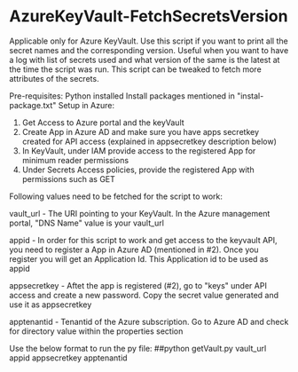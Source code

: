 # AzureKeyVault-FetchSecretsVersion
Applicable only for Azure KeyVault. Use this script if you want to print all the secret names and the corresponding version. Useful when you want to have a log with list of secrets used and what version of the same is the latest at the time the script was run. This script can be tweaked to fetch more attributes of the secrets.

Pre-requisites:
Python installed
Install packages mentioned in "instal-package.txt"
Setup in Azure:
  1. Get Access to Azure portal and the keyVault
  2. Create App in Azure AD and make sure you have apps secretkey created for API access (explained in appsecretkey description below)
  3. In KeyVault, under IAM provide access to the registered App for minimum reader permissions
  4. Under Secrets Access policies, provide the registered App with permissions such as GET

Following values need to be fetched for the script to work:

vault_url - The URI pointing to your KeyVault. In the Azure management portal, "DNS Name" value is your vault_url

appid - In order for this script to work and get access to the keyvault API, you need to register a App in Azure AD (mentioned in #2). Once you register you will get an Application Id. This Application id to be used as appid

appsecretkey - Aftet the app is registered (#2), go to "keys" under API access and create a new password. Copy the secret value generated and use it as appsecretkey

apptenantid - Tenantid of the Azure subscription. Go to Azure AD and check for directory value within the properties section

Use the below format to run the py file:
##python getVault.py vault_url appid appsecretkey apptenantid
